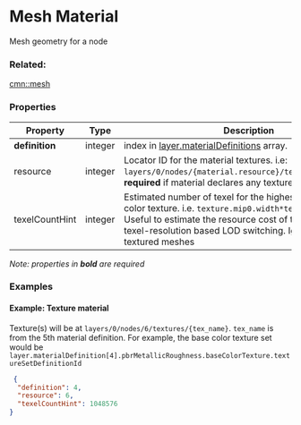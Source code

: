 # Mesh Material

Mesh geometry for a node

### Related:

[cmn::mesh](mesh.cmn.md)
### Properties

| Property | Type | Description |
| --- | --- | --- |
| **definition** | integer | index in [layer.materialDefinitions](3DSceneLayer.cmn.md) array. |
| resource | integer | Locator ID for the material textures. i.e: `layers/0/nodes/{material.resource}/textures/{tex_name}`. **required** if material declares any textures |
| texelCountHint | integer | Estimated number of texel for the highest resolution base color texture. i.e. `texture.mip0.width*texture.mip0.height`. Useful to estimate the resource cost of this node and/or texel-resolution based LOD switching. Ignored for un-textured meshes |

*Note: properties in **bold** are required*

### Examples 

#### Example: Texture material 

Texture(s) will be at `layers/0/nodes/6/textures/{tex_name}`. `tex_name` is from the 5th material definition. For example, the base color texture set would be `layer.materialDefinition[4].pbrMetallicRoughness.baseColorTexture.textureSetDefinitionId` 

```json
 {
  "definition": 4,
  "resource": 6,
  "texelCountHint": 1048576
} 
```

